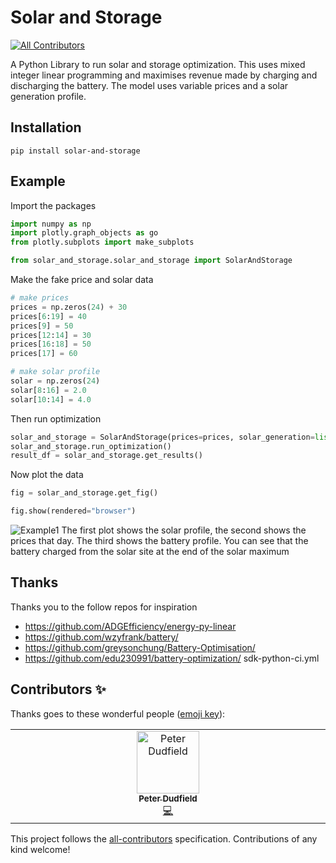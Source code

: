 # Solar and Storage
<!-- ALL-CONTRIBUTORS-BADGE:START - Do not remove or modify this section -->
[![All Contributors](https://img.shields.io/badge/all_contributors-1-orange.svg?style=flat-square)](#contributors-)
<!-- ALL-CONTRIBUTORS-BADGE:END -->

A Python Library to run solar and storage optimization.
This uses mixed integer linear programming and maximises revenue made by charging and discharging the battery.
The model uses variable prices and a solar generation profile.

## Installation

```
pip install solar-and-storage
```


## Example

Import the packages
```python
import numpy as np
import plotly.graph_objects as go
from plotly.subplots import make_subplots

from solar_and_storage.solar_and_storage import SolarAndStorage

```
Make the fake price and solar data
```python
# make prices
prices = np.zeros(24) + 30
prices[6:19] = 40
prices[9] = 50
prices[12:14] = 30
prices[16:18] = 50
prices[17] = 60

# make solar profile
solar = np.zeros(24)
solar[8:16] = 2.0
solar[10:14] = 4.0
```

Then run optimization
```python
solar_and_storage = SolarAndStorage(prices=prices, solar_generation=list(solar))
solar_and_storage.run_optimization()
result_df = solar_and_storage.get_results()
```



Now plot the data
```python
fig = solar_and_storage.get_fig()

fig.show(rendered="browser")
```


![Example1](https://raw.githubusercontent.com/openclimatefix/solar-and-storage/main/examples/solar_and_storage.png)
The first plot shows the solar profile, the second shows the prices that day. The third shows the battery profile.
You can see that the battery charged from the solar site at the end of the solar maximum



## Thanks

Thanks you to the follow repos for inspiration
- https://github.com/ADGEfficiency/energy-py-linear
- https://github.com/wzyfrank/battery/
- https://github.com/greysonchung/Battery-Optimisation/
- https://github.com/edu230991/battery-optimization/
sdk-python-ci.yml

## Contributors ✨

Thanks goes to these wonderful people ([emoji key](https://allcontributors.org/docs/en/emoji-key)):

<!-- ALL-CONTRIBUTORS-LIST:START - Do not remove or modify this section -->
<!-- prettier-ignore-start -->
<!-- markdownlint-disable -->
<table>
  <tbody>
    <tr>
      <td align="center" valign="top" width="14.28%"><a href="https://github.com/peterdudfield"><img src="https://avatars.githubusercontent.com/u/34686298?v=4?s=100" width="100px;" alt="Peter Dudfield"/><br /><sub><b>Peter Dudfield</b></sub></a><br /><a href="https://github.com/openclimatefix/solar-and-storage/commits?author=peterdudfield" title="Code">💻</a></td>
    </tr>
  </tbody>
</table>

<!-- markdownlint-restore -->
<!-- prettier-ignore-end -->

<!-- ALL-CONTRIBUTORS-LIST:END -->

This project follows the [all-contributors](https://github.com/all-contributors/all-contributors) specification. Contributions of any kind welcome!